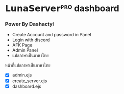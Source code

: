 # 𝗟𝘂𝗻𝗮𝗦𝗲𝗿𝘃𝗲𝗿ᴾᴿᴼ dashboard
### Power By Dashactyl


 - Create Account and password in Panel
 - Login with discord
 - AFK Page
 - Admin Panel
 - แปลภาษาเป็นภาษาไทย
 
หน้าที่แปลภาษาเป็นภาษาไทย
- [x] admin.ejs
- [x] create_server.ejs
- [x] dashboard.ejs
